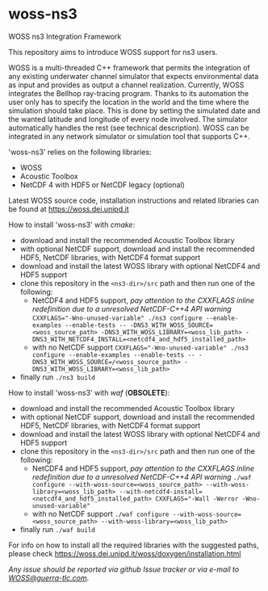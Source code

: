 # woss-ns3
WOSS ns3 Integration Framework

This repository aims to introduce WOSS support for ns3 users.

WOSS is a multi-threaded C++ framework that permits the integration of any existing underwater channel simulator that expects environmental data as input and provides as output a channel realization.
Currently, WOSS integrates the Bellhop ray-tracing program.
Thanks to its automation the user only has to specify the location in the world and the time where the simulation should take place. This is done by setting the simulated date and the wanted latitude and longitude of every node involved. The simulator automatically handles the rest (see technical description).
WOSS can be integrated in any network simulator or simulation tool that supports C++.

'woss-ns3' relies on the following libraries:
- WOSS
- Acoustic Toolbox
- NetCDF 4 with HDF5 or NetCDF legacy (optional)

Latest WOSS source code, installation instructions and related libraries can be found at https://woss.dei.unipd.it

How to install 'woss-ns3' with *cmake*:
- download and install the recommended Acoustic Toolbox library
- with optional NetCDF support, download and install the recommended HDF5, NetCDF libraries, with NetCDF4 format support
- download and install the latest WOSS library with optional NetCDF4 and HDF5 support
- clone this repository in the `<ns3-dir>/src` path and then run one of the following:
  - NetCDF4 and HDF5 support, *pay attention to the CXXFLAGS inline redefinition due to a unresolved NetCDF-C++4 API warning* `CXXFLAGS="-Wno-unused-variable" ./ns3 configure --enable-examples --enable-tests -- -DNS3_WITH_WOSS_SOURCE=<woss_source_path> -DNS3_WITH_WOSS_LIBRARY=<woss_lib_path> -DNS3_WITH_NETCDF4_INSTALL=<netcdf4_and_hdf5_installed_path>`
  - with no NetCDF support `CXXFLAGS="-Wno-unused-variable" ./ns3 configure --enable-examples --enable-tests -- -DNS3_WITH_WOSS_SOURCE=/<woss_source_path> -DNS3_WITH_WOSS_LIBRARY=<woss_lib_path>`
- finally run `./ns3 build`

How to install 'woss-ns3' with *waf* (**OBSOLETE**):
- download and install the recommended Acoustic Toolbox library
- with optional NetCDF support, download and install the recommended HDF5, NetCDF libraries, with NetCDF4 format support
- download and install the latest WOSS library with optional NetCDF4 and HDF5 support
- clone this repository in the `<ns3-dir>/src` path and then run one of the following:
  - NetCDF4 and HDF5 support, *pay attention to the CXXFLAGS inline redefinition due to a unresolved NetCDF-C++4 API warning* `./waf configure --with-woss-source=<woss_source_path> --with-woss-library=<woss_lib_path> --with-netcdf4-install=<netcdf4_and_hdf5_installed_path> CXXFLAGS="-Wall -Werror -Wno-unused-variable"`
  - with no NetCDF support `./waf configure --with-woss-source=<woss_source_path> --with-woss-library=<woss_lib_path>`
- finally run `./waf build`

For info on how to install all the required libraries with the suggested paths, please check https://woss.dei.unipd.it/woss/doxygen/installation.html

*Any issue should be reported via github Issue tracker or via e-mail to WOSS@guerra-tlc.com*.
